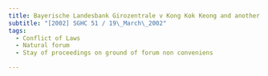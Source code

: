 ```yaml
---
title: Bayerische Landesbank Girozentrale v Kong Kok Keong and another action 
subtitle: "[2002] SGHC 51 / 19\_March\_2002"
tags:
  - Conflict of Laws
  - Natural forum
  - Stay of proceedings on ground of forum non conveniens

---
```


